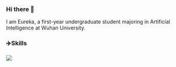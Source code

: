 ### Hi there 👋
I am Eureka, a first-year undergraduate student majoring in Artificial Intelligence at Wuhan University.

### ✈️Skills
![](https://skillicons.dev/icons?perline=10&i=github,git,vscode,python,js,ts,html,css,c,jquery,nodejs,vue,vite,mongo，pytorch)

<!--
**Eurakey/Eurakey** is a ✨ _special_ ✨ repository because its `README.md` (this file) appears on your GitHub profile.

Here are some ideas to get you started:

- 🔭 I’m currently working on ...
- 🌱 I’m currently learning ...
- 👯 I’m looking to collaborate on ...
- 🤔 I’m looking for help with ...
- 💬 Ask me about ...
- 📫 How to reach me: ...
- 😄 Pronouns: ...
- ⚡ Fun fact: ...
-->
